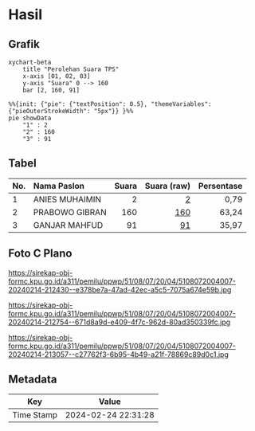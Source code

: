 # Hasil

## Grafik

```mermaid
xychart-beta
    title "Perolehan Suara TPS"
    x-axis [01, 02, 03]
    y-axis "Suara" 0 --> 160
    bar [2, 160, 91]
```

```mermaid
%%{init: {"pie": {"textPosition": 0.5}, "themeVariables": {"pieOuterStrokeWidth": "5px"}} }%%
pie showData
    "1" : 2
    "2" : 160
    "3" : 91
```

## Tabel

| No. | Nama Paslon    | Suara | Suara (raw) | Persentase |
|:--- |:-------------- | -----:| -----------:| ----------:|
| 1   | ANIES MUHAIMIN | 2     | [2][p-1]    | 0,79       |
| 2   | PRABOWO GIBRAN | 160   | [160][p-2]  | 63,24      |
| 3   | GANJAR MAHFUD  | 91    | [91][p-3]   | 35,97      |


[p-1]: https://github.com/gigit-pemilu/pemilu-2024-51-bali/blob/main/pilpres/hitung-suara/sub/51-bali/sub/08-buleleng/sub/07-sawan/sub/2004-bebetin/sub/007-tps/sub/paslon-1.txt
[p-2]: https://github.com/gigit-pemilu/pemilu-2024-51-bali/blob/main/pilpres/hitung-suara/sub/51-bali/sub/08-buleleng/sub/07-sawan/sub/2004-bebetin/sub/007-tps/sub/paslon-2.txt
[p-3]: https://github.com/gigit-pemilu/pemilu-2024-51-bali/blob/main/pilpres/hitung-suara/sub/51-bali/sub/08-buleleng/sub/07-sawan/sub/2004-bebetin/sub/007-tps/sub/paslon-3.txt

## Foto C Plano

https://sirekap-obj-formc.kpu.go.id/a311/pemilu/ppwp/51/08/07/20/04/5108072004007-20240214-212430--e378be7a-47ad-42ec-a5c5-7075a674e59b.jpg

https://sirekap-obj-formc.kpu.go.id/a311/pemilu/ppwp/51/08/07/20/04/5108072004007-20240214-212754--671d8a9d-e409-4f7c-962d-80ad350339fc.jpg

https://sirekap-obj-formc.kpu.go.id/a311/pemilu/ppwp/51/08/07/20/04/5108072004007-20240214-213057--c27762f3-6b95-4b49-a21f-78869c89d0c1.jpg


## Metadata

| Key        | Value               |
| ---------- | ------------------- |
| Time Stamp | 2024-02-24 22:31:28 |



